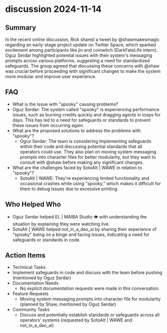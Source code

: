 # discussion 2024-11-14

## Summary
 In the recent online discussion, Rick shared a tweet by @shawmakesmagic regarding an early-stage project update on Twitter Space, which sparked excitement among participants like jin and coinwitch (DarkFateLife intern). Oguz Serdar highlighted potential issues with their system's messaging prompts across various platforms, suggesting a need for standardized safeguards. The group agreed that discussing these concerns with @shaw was crucial before proceeding with significant changes to make the system more modular and improve user experience.

## FAQ
 - What is the issue with "spooky" causing problems?
  - Oguz Serdar: The system called "spooky" is experiencing performance issues, such as burning credits quickly and dragging agents in loops for days. This has led to a need for safeguards or standards to prevent these issues from occurring again.
- What are the proposed solutions to address the problems with "spooky"?
  - Oguz Serdar: The team is considering implementing safeguards within their code and discussing potential standards that all operators could use. They also plan on moving system messaging prompts into character files for better modularity, but they want to consult with @shaw before making any significant changes.
- What are the challenges faced by SotoAlt | WAWE in relation to "spooky"?
  - SotoAlt | WAWE: They're experiencing limited functionality and occasional crashes while using "spooky," which makes it difficult for them to debug issues due to excessive printing.

## Who Helped Who
 - Oguz Serdar helped EL | MAIBA Studio 👁 with understanding the situation by explaining they were watching live.
- SotoAlt | WAWE helped not_in_a_dao_ai by sharing their experience of "spooky" being on a binge and facing issues, indicating a need for safeguards or standards in code.

## Action Items
 - Technical Tasks
  - Implement safeguards in code and discuss with the team before pushing (mentioned by Oguz Serdar)
- Documentation Needs
  - No explicit documentation requests were made in this conversation.
- Feature Requests
  - Moving system messaging prompts into character file for modularity (planned by Shaw, mentioned by Oguz Serdar)
- Community Tasks
  - Discuss and potentially establish standards or safeguards across all operators' systems (requested by SotoAlt | WAWE and not_in_a_dao_ai)

